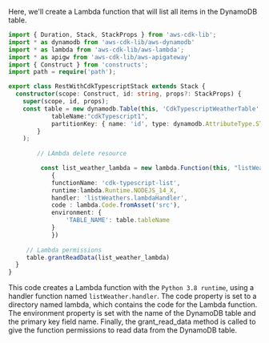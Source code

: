 Here, we'll create a Lambda function that will list all items in the DynamoDB table.


```ts
import { Duration, Stack, StackProps } from 'aws-cdk-lib';
import * as dynamodb from 'aws-cdk-lib/aws-dynamodb'
import * as lambda from 'aws-cdk-lib/aws-lambda';
import * as apigw from 'aws-cdk-lib/aws-apigateway'
import { Construct } from 'constructs';
import path = require('path');

export class RestWithCdkTypescriptStack extends Stack {
  constructor(scope: Construct, id: string, props?: StackProps) {
    super(scope, id, props);
    const table = new dynamodb.Table(this, 'CdkTypescriptWeatherTable', {
            tableName:"cdkTypescript1",
            partitionKey: { name: 'id', type: dynamodb.AttributeType.STRING },
        }
    );
        
        // LAmbda delete resource

         const list_weather_lambda = new lambda.Function(this, "listWeatherLambdaFunction",
            {
            functionName: 'cdk-typescript-list',
            runtime:lambda.Runtime.NODEJS_14_X,
            handler: 'listWeathers.lambdaHandler',
            code : lambda.Code.fromAsset('src'),
            environment: { 
                'TABLE_NAME': table.tableName
            }
            })
 
     // Lambda permissions
     table.grantReadData(list_weather_lambda)
  }
}
```

This code creates a Lambda function with the `Python 3.8 runtime`, using a handler function named `listWeather.handler`. The code property is set to a directory named lambda, which contains the code for the Lambda function. The environment property is set with the name of the DynamoDB table and the primary key field name. Finally, the grant_read_data method is called to give the function permissions to read data from the DynamoDB table.